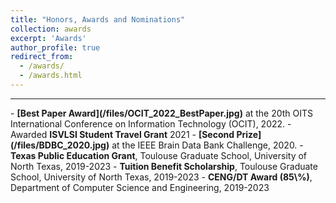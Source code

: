 ```yaml
---
title: "Honors, Awards and Nominations"
collection: awards
excerpt: 'Awards'
author_profile: true
redirect_from: 
  - /awards/
  - /awards.html
---
```

<hr />
- <b>[Best Paper Award](/files/OCIT_2022_BestPaper.jpg)</b> at the 20th OITS International Conference on Information Technology (OCIT), 2022.
- Awarded <b>ISVLSI Student Travel Grant</b> 2021
- <b>[Second Prize](/files/BDBC_2020.jpg)</b> at the IEEE Brain Data Bank Challenge, 2020.
- <b>Texas Public Education Grant</b>, Toulouse Graduate School, University of North Texas, 2019-2023
- <b>Tuition Benefit Scholarship</b>, Toulouse Graduate School, University of North Texas, 2019-2023
- <b>CENG/DT Award (85\%)</b>, Department of Computer Science and Engineering, 2019-2023